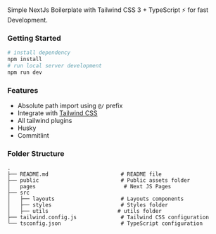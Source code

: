 Simple NextJs Boilerplate with Tailwind CSS 3 + TypeScript ⚡️ for fast Development.

### Getting Started

```bash
# install dependency
npm install
# run local server development
npm run dev
```

### Features

- Absolute path import using `@/` prefix
- Integrate with [Tailwind CSS](https://tailwindcss.com/)
- All tailwind plugins
- Husky
- Commitlint

### Folder Structure

```shell
.
├── README.md                       # README file
├── public                          # Public assets folder
│   pages                            # Next JS Pages
├── src
│   ├── layouts                     # Layouts components
│   ├── styles                      # Styles folder
│   ├── utils                      # utils folder
├── tailwind.config.js              # Tailwind CSS configuration
└── tsconfig.json                   # TypeScript configuration
```
